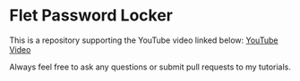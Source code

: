 # Flet Password Locker

This is a repository supporting the YouTube video linked below:
[YouTube Video](https://www.youtube.com/watch?v=Apxe4kAPIpQ)

Always feel free to ask any questions or submit pull requests to my tutorials. 
